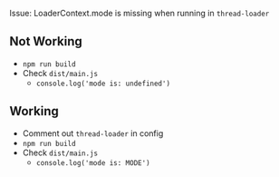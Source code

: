 Issue: LoaderContext.mode is missing when running in `thread-loader`

## Not Working

- `npm run build`
- Check `dist/main.js`
  - `console.log('mode is: undefined')`

## Working

- Comment out `thread-loader` in config
- `npm run build`
- Check `dist/main.js`
  - `console.log('mode is: MODE')`